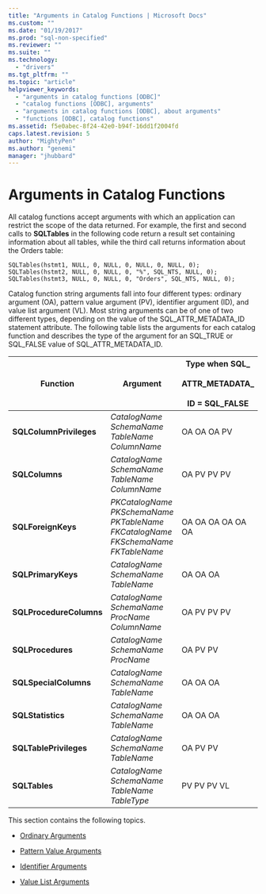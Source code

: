 ```yaml
---
title: "Arguments in Catalog Functions | Microsoft Docs"
ms.custom: ""
ms.date: "01/19/2017"
ms.prod: "sql-non-specified"
ms.reviewer: ""
ms.suite: ""
ms.technology: 
  - "drivers"
ms.tgt_pltfrm: ""
ms.topic: "article"
helpviewer_keywords: 
  - "arguments in catalog functions [ODBC]"
  - "catalog functions [ODBC], arguments"
  - "arguments in catalog functions [ODBC], about arguments"
  - "functions [ODBC], catalog functions"
ms.assetid: f5e0abec-8f24-42e0-b94f-16dd1f2004fd
caps.latest.revision: 5
author: "MightyPen"
ms.author: "genemi"
manager: "jhubbard"
---
```

# Arguments in Catalog Functions
All catalog functions accept arguments with which an application can restrict the scope of the data returned. For example, the first and second calls to **SQLTables** in the following code return a result set containing information about all tables, while the third call returns information about the Orders table:  
  
```  
SQLTables(hstmt1, NULL, 0, NULL, 0, NULL, 0, NULL, 0);  
SQLTables(hstmt2, NULL, 0, NULL, 0, "%", SQL_NTS, NULL, 0);  
SQLTables(hstmt3, NULL, 0, NULL, 0, "Orders", SQL_NTS, NULL, 0);  
```  
  
 Catalog function string arguments fall into four different types: ordinary argument (OA), pattern value argument (PV), identifier argument (ID), and value list argument (VL). Most string arguments can be of one of two different types, depending on the value of the SQL_ATTR_METADATA_ID statement attribute. The following table lists the arguments for each catalog function and describes the type of the argument for an SQL_TRUE or SQL_FALSE value of SQL_ATTR_METADATA_ID.  
  
|Function|Argument|Type when SQL_<br /><br /> ATTR_METADATA_<br /><br /> ID = SQL_FALSE|Type when SQL_<br /><br /> ATTR_METADATA_<br /><br /> ID = SQL_TRUE|  
|--------------|--------------|---------------------------------------------------------------|--------------------------------------------------------------|  
|**SQLColumnPrivileges**|*CatalogName* *SchemaName* *TableName* *ColumnName*|OA OA OA PV|ID ID ID ID|  
|**SQLColumns**|*CatalogName* *SchemaName* *TableName* *ColumnName*|OA PV PV PV|ID ID ID ID|  
|**SQLForeignKeys**|*PKCatalogName* *PKSchemaName* *PKTableName* *FKCatalogName* *FKSchemaName* *FKTableName*|OA OA OA OA OA OA|ID ID ID ID ID ID|  
|**SQLPrimaryKeys**|*CatalogName* *SchemaName* *TableName*|OA OA OA|ID ID ID|  
|**SQLProcedureColumns**|*CatalogName* *SchemaName* *ProcName* *ColumnName*|OA PV PV PV|ID ID ID ID|  
|**SQLProcedures**|*CatalogName* *SchemaName* *ProcName*|OA PV PV|ID ID ID|  
|**SQLSpecialColumns**|*CatalogName* *SchemaName* *TableName*|OA OA OA|ID ID ID|  
|**SQLStatistics**|*CatalogName* *SchemaName* *TableName*|OA OA OA|ID ID ID|  
|**SQLTablePrivileges**|*CatalogName* *SchemaName* *TableName*|OA PV PV|ID ID ID|  
|**SQLTables**|*CatalogName* *SchemaName* *TableName* *TableType*|PV PV PV VL|ID ID ID  VL|  
  
 This section contains the following topics.  
  
-   [Ordinary Arguments](../../../odbc/reference/develop-app/ordinary-arguments.md)  
  
-   [Pattern Value Arguments](../../../odbc/reference/develop-app/pattern-value-arguments.md)  
  
-   [Identifier Arguments](../../../odbc/reference/develop-app/identifier-arguments.md)  
  
-   [Value List Arguments](../../../odbc/reference/develop-app/value-list-arguments.md)
